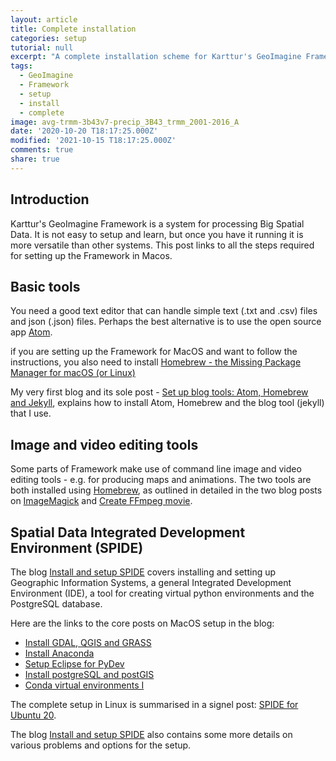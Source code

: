 ```yaml
---
layout: article
title: Complete installation
categories: setup
tutorial: null
excerpt: "A complete installation scheme for Karttur's GeoImagine Framework"
tags:
  - GeoImagine
  - Framework
  - setup
  - install
  - complete
image: avg-trmm-3b43v7-precip_3B43_trmm_2001-2016_A
date: '2020-10-20 T18:17:25.000Z'
modified: '2021-10-15 T18:17:25.000Z'
comments: true
share: true
---
```



## Introduction

Karttur's GeoImagine Framework is a system for processing Big Spatial Data. It is not easy to setup and learn, but once you have it running it is more versatile than other systems. This post links to all the steps required for setting up the Framework in Macos.

## Basic tools

You need a good text editor that can handle simple text (<span class='file'>.txt</span> and <span class='file'>.csv</span>) files and json (<span class='file'>.json</span>) files. Perhaps the best alternative is to use the open source app [<span class='app'>Atom</span>](https://atom.io).

if you are setting up the Framework for MacOS and want to follow the instructions, you also need to install [Homebrew - the Missing Package Manager for macOS (or Linux)](https://brew.sh)

My very first blog and its sole post - [Set up blog tools: Atom, Homebrew and Jekyll](https://karttur.github.io/setup-blog/2017/12/21/setup-blog-tools.html), explains how to install <span class='app'>Atom</span>, <span class='terminalapp'>Homebrew</span> and the blog tool (<span class='terminalapp'>jekyll</span>) that I use.

## Image and video editing tools

Some parts of Framework make use of command line image and video editing tools - e.g. for producing maps and animations. The two tools are both installed using [Homebrew](https://brew.sh), as outlined in detailed in the two blog posts on [ImageMagick](https://karttur.github.io/setup-theme-blog/blog/install-imagemagick/) and [Create FFmpeg movie](https://karttur.github.io/setup-theme-blog/blog/ffmpeg-movie/).

## Spatial Data Integrated Development Environment (SPIDE)

The blog [Install and setup SPIDE](https://karttur.github.io/setup-ide/) covers installing and setting up Geographic Information Systems, a general Integrated Development Environment (IDE), a tool for creating virtual python environments and the PostgreSQL database.

Here are the links to the core posts on MacOS setup in the blog:

- [Install GDAL, QGIS and GRASS](https://karttur.github.io/setup-ide/setup-ide/install-gis/)
- [Install Anaconda](https://karttur.github.io/setup-ide/setup-ide/install-anaconda/)
- [Setup Eclipse for PyDev](https://karttur.github.io/setup-ide/setup-ide/install-eclipse/)
- [Install postgreSQL and postGIS](https://karttur.github.io/setup-ide/setup-ide/install-postgres/)
- [Conda virtual environments I](https://karttur.github.io/setup-ide/setup-ide/conda-environ/)

The complete setup in Linux is summarised in a signel post: [SPIDE for Ubuntu 20](https://karttur.github.io/setup-ide/blog/ubuntu20-setup-spide/).

The blog [Install and setup SPIDE](https://karttur.github.io/setup-ide/) also contains some more details on various problems and options for the setup.
